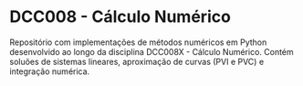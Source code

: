# DCC008 - Cálculo Numérico
Repositório com implementações de métodos numéricos em Python desenvolvido ao longo da disciplina DCC008X - Cálculo Numérico. 
Contém soluões de sistemas lineares, aproximação de curvas (PVI e PVC) e integração numérica.
